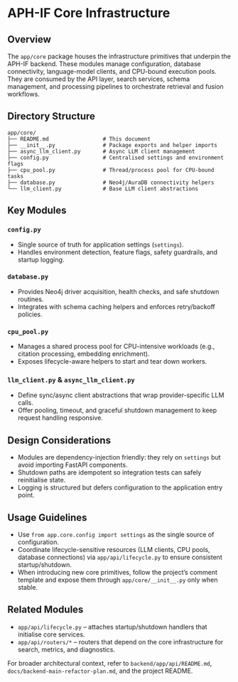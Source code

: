# APH-IF Core Infrastructure

## Overview

The `app/core` package houses the infrastructure primitives that underpin the APH-IF backend. These modules manage configuration, database connectivity, language-model clients, and CPU-bound execution pools. They are consumed by the API layer, search services, schema management, and processing pipelines to orchestrate retrieval and fusion workflows.

## Directory Structure

```
app/core/
├── README.md                 # This document
├── __init__.py               # Package exports and helper imports
├── async_llm_client.py       # Async LLM client management
├── config.py                 # Centralised settings and environment flags
├── cpu_pool.py               # Thread/process pool for CPU-bound tasks
├── database.py               # Neo4j/AuraDB connectivity helpers
└── llm_client.py             # Base LLM client abstractions
```

## Key Modules

### `config.py`
- Single source of truth for application settings (`settings`).
- Handles environment detection, feature flags, safety guardrails, and startup logging.

### `database.py`
- Provides Neo4j driver acquisition, health checks, and safe shutdown routines.
- Integrates with schema caching helpers and enforces retry/backoff policies.

### `cpu_pool.py`
- Manages a shared process pool for CPU-intensive workloads (e.g., citation processing, embedding enrichment).
- Exposes lifecycle-aware helpers to start and tear down workers.

### `llm_client.py` & `async_llm_client.py`
- Define sync/async client abstractions that wrap provider-specific LLM calls.
- Offer pooling, timeout, and graceful shutdown management to keep request handling responsive.

## Design Considerations
- Modules are dependency-injection friendly: they rely on `settings` but avoid importing FastAPI components.
- Shutdown paths are idempotent so integration tests can safely reinitialise state.
- Logging is structured but defers configuration to the application entry point.

## Usage Guidelines
- Use `from app.core.config import settings` as the single source of configuration.
- Coordinate lifecycle-sensitive resources (LLM clients, CPU pools, database connections) via `app/api/lifecycle.py` to ensure consistent startup/shutdown.
- When introducing new core primitives, follow the project’s comment template and expose them through `app/core/__init__.py` only when stable.

## Related Modules
- `app/api/lifecycle.py` – attaches startup/shutdown handlers that initialise core services.
- `app/api/routers/*` – routers that depend on the core infrastructure for search, metrics, and diagnostics.

For broader architectural context, refer to `backend/app/api/README.md`, `docs/backend-main-refactor-plan.md`, and the project README.
